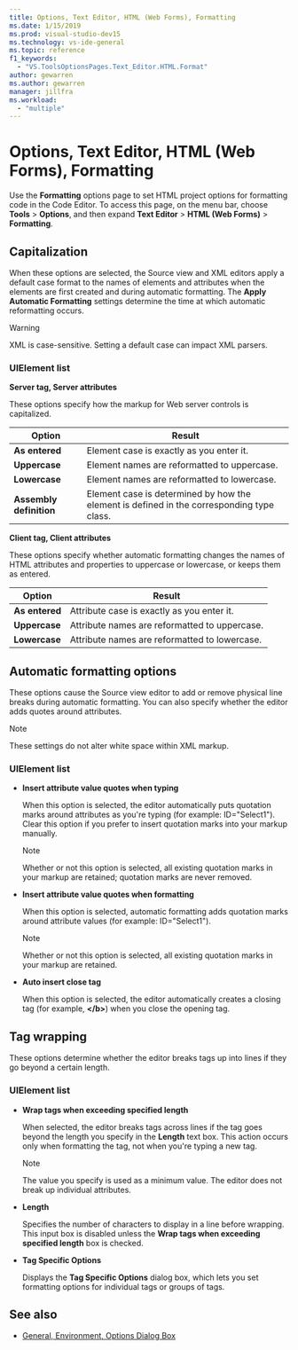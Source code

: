 ```yaml
---
title: Options, Text Editor, HTML (Web Forms), Formatting
ms.date: 1/15/2019
ms.prod: visual-studio-dev15
ms.technology: vs-ide-general
ms.topic: reference
f1_keywords:
  - "VS.ToolsOptionsPages.Text_Editor.HTML.Format"
author: gewarren
ms.author: gewarren
manager: jillfra
ms.workload:
  - "multiple"
---
```

# Options, Text Editor, HTML (Web Forms), Formatting

Use the **Formatting** options page to set HTML project options for formatting code in the Code Editor. To access this page, on the menu bar, choose **Tools** > **Options**, and then expand **Text Editor** > **HTML (Web Forms)** > **Formatting**.

## Capitalization

When these options are selected, the Source view and XML editors apply a default case format to the names of elements and attributes when the elements are first created and during automatic formatting. The **Apply Automatic Formatting** settings determine the time at which automatic reformatting occurs.

> [!WARNING]
> XML is case-sensitive. Setting a default case can impact XML parsers.

### UIElement list

**Server tag, Server attributes**

These options specify how the markup for Web server controls is capitalized.

|Option|Result|
|---------------------------------|------------------------------|
|**As entered**|Element case is exactly as you enter it.|
|**Uppercase**|Element names are reformatted to uppercase.|
|**Lowercase**|Element names are reformatted to lowercase.|
|**Assembly definition**|Element case is determined by how the element is defined in the corresponding type class.|


**Client tag, Client attributes**

These options specify whether automatic formatting changes the names of HTML attributes and properties to uppercase or lowercase, or keeps them as entered.

|Option|Result|
|---------------------------------|------------------------------|
|**As entered**|Attribute case is exactly as you enter it.|
|**Uppercase**|Attribute names are reformatted to uppercase.|
|**Lowercase**|Attribute names are reformatted to lowercase.|


## Automatic formatting options

These options cause the Source view editor to add or remove physical line breaks during automatic formatting. You can also specify whether the editor adds quotes around attributes.

> [!NOTE]
> These settings do not alter white space within XML markup.

### UIElement list

- **Insert attribute value quotes when typing**

   When this option is selected, the editor automatically puts quotation marks around attributes as you're typing (for example: ID="Select1"). Clear this option if you prefer to insert quotation marks into your markup manually.


   > [!NOTE]
   > Whether or not this option is selected, all existing quotation marks in your markup are retained; quotation marks are never removed.

- **Insert attribute value quotes when formatting**

   When this option is selected, automatic formatting adds quotation marks around attribute values (for example: ID="Select1").

   > [!NOTE]
   > Whether or not this option is selected, all existing quotation marks in your markup are retained.

- **Auto insert close tag**

   When this option is selected, the editor automatically creates a closing tag (for example, **\</b>**) when you close the opening tag.

## Tag wrapping

These options determine whether the editor breaks tags up into lines if they go beyond a certain length.

### UIElement list

- **Wrap tags when exceeding specified length**

   When selected, the editor breaks tags across lines if the tag goes beyond the length you specify in the **Length** text box. This action occurs only when formatting the tag, not when you're typing a new tag.

   > [!NOTE]
   > The value you specify is used as a minimum value. The editor does not break up individual attributes.

- **Length**

   Specifies the number of characters to display in a line before wrapping. This input box is disabled unless the **Wrap tags when exceeding specified length** box is checked.

- **Tag Specific Options**

   Displays the **Tag Specific Options** dialog box, which lets you set formatting options for individual tags or groups of tags.

## See also

- [General, Environment, Options Dialog Box](../../ide/reference/general-environment-options-dialog-box.md)